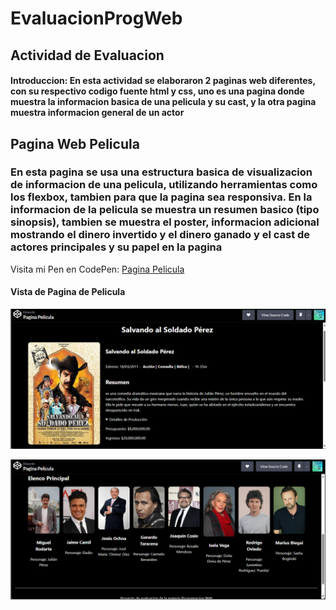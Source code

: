 # EvaluacionProgWeb
## Actividad de Evaluacion
#### Introduccion: En esta actividad se elaboraron 2 paginas web diferentes, con su respectivo codigo fuente html y css, uno es una pagina donde muestra la informacion basica de una pelicula y su cast, y la otra pagina muestra informacion general de un actor
## Pagina Web Pelicula
### En esta pagina se usa una estructura basica de visualizacion de informacion de una pelicula, utilizando herramientas como los flexbox, tambien para que la pagina sea responsiva. En la informacion de la pelicula se muestra un resumen basico (tipo sinopsis), tambien se muestra el poster, informacion adicional mostrando el dinero invertido y el dinero ganado y el cast de actores principales y su papel en la pagina

Visita mi Pen en CodePen: [Pagina Pelicula](https://codepen.io/EduardoGV117/pen/Vwombjy)
#### Vista de Pagina de Pelicula
![Descripción de la imagen](Captura1pagpelicula.png)

![Descripción de la imagen](Captura2pagpelicula.png)
